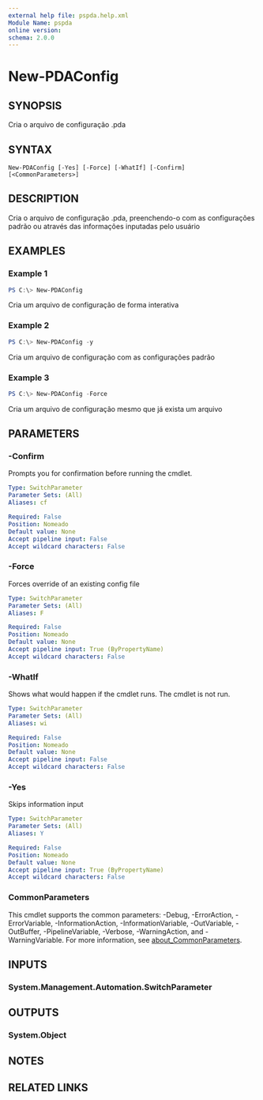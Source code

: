 ```yaml
---
external help file: pspda.help.xml
Module Name: pspda
online version:
schema: 2.0.0
---
```


# New-PDAConfig

## SYNOPSIS

Cria o arquivo de configuração .pda

## SYNTAX

```
New-PDAConfig [-Yes] [-Force] [-WhatIf] [-Confirm] [<CommonParameters>]
```

## DESCRIPTION

Cria o arquivo de configuração .pda, preenchendo-o com as configurações padrão ou através das informações inputadas pelo usuário

## EXAMPLES

### Example 1

```powershell
PS C:\> New-PDAConfig
```

Cria um arquivo de configuração de forma interativa

### Example 2

```powershell
PS C:\> New-PDAConfig -y
```

Cria um arquivo de configuração com as configurações padrão

### Example 3

```powershell
PS C:\> New-PDAConfig -Force
```

Cria um arquivo de configuração mesmo que já exista um arquivo

## PARAMETERS

### -Confirm

Prompts you for confirmation before running the cmdlet.

```yaml
Type: SwitchParameter
Parameter Sets: (All)
Aliases: cf

Required: False
Position: Nomeado
Default value: None
Accept pipeline input: False
Accept wildcard characters: False
```

### -Force

Forces override of an existing config file

```yaml
Type: SwitchParameter
Parameter Sets: (All)
Aliases: F

Required: False
Position: Nomeado
Default value: None
Accept pipeline input: True (ByPropertyName)
Accept wildcard characters: False
```

### -WhatIf

Shows what would happen if the cmdlet runs.
The cmdlet is not run.

```yaml
Type: SwitchParameter
Parameter Sets: (All)
Aliases: wi

Required: False
Position: Nomeado
Default value: None
Accept pipeline input: False
Accept wildcard characters: False
```

### -Yes

Skips information input

```yaml
Type: SwitchParameter
Parameter Sets: (All)
Aliases: Y

Required: False
Position: Nomeado
Default value: None
Accept pipeline input: True (ByPropertyName)
Accept wildcard characters: False
```

### CommonParameters

This cmdlet supports the common parameters: -Debug, -ErrorAction, -ErrorVariable, -InformationAction, -InformationVariable, -OutVariable, -OutBuffer, -PipelineVariable, -Verbose, -WarningAction, and -WarningVariable. For more information, see [about_CommonParameters](http://go.microsoft.com/fwlink/?LinkID=113216).

## INPUTS

### System.Management.Automation.SwitchParameter

## OUTPUTS

### System.Object

## NOTES

## RELATED LINKS
